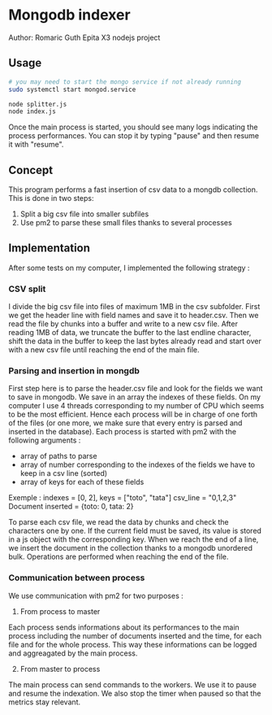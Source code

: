 # Mongodb indexer

Author: Romaric Guth
Epita X3 nodejs project

## Usage

```bash
# you may need to start the mongo service if not already running
sudo systemctl start mongod.service

node splitter.js
node index.js
```

Once the main process is started, you should see many logs indicating the process performances. You can stop it by typing "pause" and then resume it with "resume".

## Concept

This program performs a fast insertion of csv data to a mongdb collection.  
This is done in two steps:
1. Split a big csv file into smaller subfiles
2. Use pm2 to parse these small files thanks to several processes
 
## Implementation

After some tests on my computer, I implemented the following strategy :

### CSV split

I divide the big csv file into files of maximum 1MB in the csv subfolder. First we get the header line with field names and save it to header.csv. Then we read the file by chunks into a buffer and write to a new csv file. After reading 1MB of data, we truncate the buffer to the last endline character, shift the data in the buffer to keep the last bytes already read and start over with a new csv file until reaching the end of the main file.

### Parsing and insertion in mongdb

First step here is to parse the header.csv file and look for the fields we want to save in mongodb. We save in an array the indexes of these fields. On my computer I use 4 threads corresponding to my number of CPU which seems to be the most efficient. Hence each process will be in charge of one forth of the files (or one more, we make sure that every entry is parsed and inserted in the database). Each process is started with pm2 with the following arguments :
* array of paths to parse
* array of number corresponding to the indexes of the fields we have to keep in a csv line (sorted)
* array of keys for each of these fields

Exemple : indexes = [0, 2], keys = ["toto", "tata"] csv_line = "0,1,2,3"  
Document inserted = {toto: 0, tata: 2}

To parse each csv file, we read the data by chunks and check the characters one by one. If the current field must be saved, its value is stored in a js object with the corresponding key. When we reach the end of a line, we insert the document in the collection thanks to a mongodb unordered bulk. Operations are performed when reaching the end of the file.


### Communication between process


We use communication with pm2 for two purposes :
1. From process to master

Each process sends informations about its performances to the main process including the number of documents inserted and the time, for each file and for the whole process. This way these informations can be logged and aggreagated by the main process.

2. From master to process

The main process can send commands to the workers. We use it to pause and resume the indexation. We also stop the timer when paused so that the metrics stay relevant.
